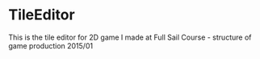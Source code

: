 # TileEditor
This is the tile editor for 2D game I made at Full Sail Course - structure of game production 2015/01
